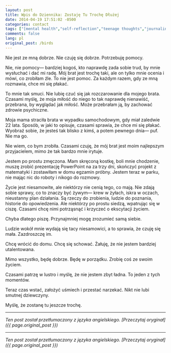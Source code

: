 ```yaml
---
layout: post
title: Wpis do Dziennika: Zostaję Tu Trochę Dłużej
date: 2014-04-19 17:51:02 -0500
categories: contact
tags: ["[mental health","self-reflection","teenage thoughts","journaling","personal growth","feeling misunderstood","coping strategies","emotional honesty","writing therapy","introspection]"]
comments: false
lang: pl
original_post: /birds
---
```




<!-- more -->Nie jest ze mną dobrze. Nie czuję się dobrze. Potrzebuję pomocy.

Nie, nie pomocy— bardziej kogoś, kto naprawdę zada sobie trud, by mnie wysłuchać i dać mi radę. Mój brat jest trochę taki, ale on tylko mnie ocenia i mówi, co zrobiłam źle. To nie jest pomoc. Za każdym razem, gdy ze mną rozmawia, chce mi się płakać.

To mnie tak smuci. Nie lubię czuć się jak rozczarowanie dla mojego brata. Czasami myślę, że moja miłość do niego to tak naprawdę nienawiść, przebrana, by wyglądać jak miłość. Może przebrałam ją, by zachować zdrowie psychiczne.

Moja mama straciła brata w wypadku samochodowym, gdy miał zaledwie 22 lata. Sposób, w jaki to opisuje, czasami sprawia, że chce mi się płakać. Wyobraź sobie, że jesteś tak blisko z kimś, a potem pewnego dnia— puf. Nie ma go.

Nie wiem, co bym zrobiła. Czasami czuję, że mój brat jest moim najlepszym przyjacielem, mimo że tak bardzo mnie irytuje.

Jestem po prostu zmęczona. Mam skręconą kostkę, boli mnie chodzenie, muszę zrobić prezentację PowerPoint na za trzy dni, skończyć projekt z matematyki i zostawiłam w domu egzamin próbny. Jestem teraz w parku, nie mając nic do roboty i nikogo do rozmowy.

Życie jest niesamowite, ale niektórzy nie cenią tego, co mają. Nie zdają sobie sprawy, co to znaczy być żywym— krew w żyłach, iskra w oczach, nieustanny plan działania. Są rzeczy do zrobienia, ludzie do poznania, historie do opowiedzenia. Ale niektórzy po prostu siedzą, wpatrując się w ciszę. Czasami chcę nimi potrząsnąć i krzyczeć o ekscytacji życiem.

Chyba dlatego piszę. Przynajmniej mogę zrozumieć samą siebie.

Ludzie wokół mnie wydają się tacy niesamowici, a to sprawia, że czuję się mała. Zazdroszczę im.

Chcę wrócić do domu. Chcę się schować. Żałuję, że nie jestem bardziej utalentowana.

Mimo wszystko, będę dobrze. Będę w porządku. Zrobię coś ze swoim życiem.

Czasami patrzę w lustro i myślę, że nie jestem zbyt ładna. To jeden z tych momentów.

Teraz czas wstać, założyć uśmiech i przestać narzekać. Nikt nie lubi smutnej dziewczyny.

Myślę, że zostanę tu jeszcze trochę.

---

*Ten post został przetłumaczony z języka angielskiego. [Przeczytaj oryginał]({{ page.original_post }})*

---

*Ten post został przetłumaczony z języka angielskiego. [Przeczytaj oryginał]({{ page.original_post }})*